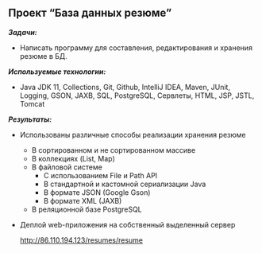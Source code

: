 ## Проект “База данных резюме”

***Задачи:***
- Написать программу для составления, редактирования и хранения резюме в БД.

***Используемые технологии:***
- Java JDK 11, Collections, Git, Github, IntelliJ IDEA, Maven, JUnit, Logging, GSON, JAXB, SQL, PostgreSQL, Сервлеты, HTML, JSP, JSTL, Tomcat

***Результаты:***
- Использованы различные способы реализации хранения резюме
    - В сортированном и не сортированном массиве
    - В коллекциях (List, Map)
    - В файловой системе
        - С использованием File и Path API
        - В стандартной и кастомной сериализации Java
        - В формате JSON (Google Gson)
        - В формате XML (JAXB)
    - В реляционной базе PostgreSQL
- Деплой web-приложения на собственный выделенный сервер
      
  http://86.110.194.123/resumes/resume
